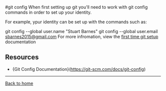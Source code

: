 #git config 
When first setting up git you'll need to work with git config commands in order to set up your identity. 

For example, ypur identity can be set up with the commands such as:

git config --global user.name "Stuart Barnes"
git config --global user.email sbarnes2015@gmail.com
For more infromation, view the [first time git setup](https://git-scm.com/book/en/v2/Getting-Started-First-Time-Git-Setup) documentation
## Resources
- {Git Config Documentation}(https://git-scm.com/docs/git-config)
---
[Back to home](../README.md)